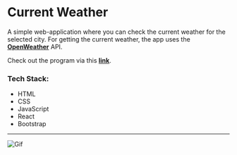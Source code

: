 # Current Weather

A simple web-application where you can check the current weather for the selected city. For getting the current weather, the app uses the **[OpenWeather](https://openweathermap.org/)** API.

Check out the program via this **[link](https://weather-ruddy-one.vercel.app/)**.

### Tech Stack:

- HTML
- CSS
- JavaScript
- React
- Bootstrap

---

![Gif](https://s1.gifyu.com/images/current_weather.png)